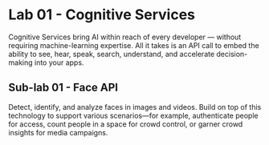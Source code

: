 # Lab 01 - Cognitive Services
Cognitive Services bring AI within reach of every developer — without requiring machine-learning expertise. All it takes is an API call to embed the ability to see, hear, speak, search, understand, and accelerate decision-making into your apps.

## Sub-lab 01 - Face API
Detect, identify, and analyze faces in images and videos. Build on top of this technology to support various scenarios—for example, authenticate people for access, count people in a space for crowd control, or garner crowd insights for media campaigns.
